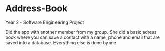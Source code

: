 # Address-Book
Year 2 - Software Engineering Project

Did the app with another member from my group.
She did a basic adress book where you can save a contact with a name, phone and email that are saved into a database. 
Everything else is done by me.
